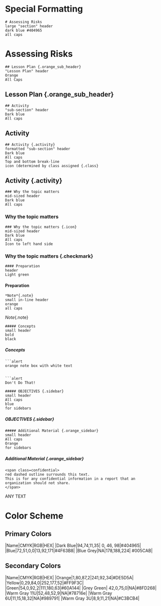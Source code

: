 # Special Formatting

```
# Assessing Risks
large "section" header
dark blue #404965
all caps
```

# Assessing Risks

```
## Lesson Plan {.orange_sub_header}
"Lesson Plan" header
Orange
All Caps
```

## Lesson Plan {.orange_sub_header}

```
## Activity
"sub-section" header
Dark blue
All caps
```

## Activity

```
## Activity {.activity}
formatted "sub-section" header
Dark blue
All caps
Top and bottom break-line
icon (determined by class assigned {.class}
```

## Activity {.activity}

```
### Why the topic matters
mid-sized header
Dark blue
All caps
```

### Why the topic matters

```
### Why the topic matters {.icon}
mid-sized header
Dark blue
All caps
Icon to left hand side
```

### Why the topic matters {.checkmark}

```
#### Preparation
header
Light green
```

#### Preparation


```
*Note*{.note}
small in-line header
orange
all caps
```

*Note*{.note}

```
##### Concepts
small header
bold
black
```

##### Concepts

```
```alert
orange note box with white text
```
```

```alert
Don't Do That!
```

```
##### OBJECTIVES {.sidebar}
small header
All caps
blue
for sidebars
```

##### OBJECTIVES {.sidebar}

```
##### Additional Material {.orange_sidebar}
small header
All caps
Orange
for sidebars
```

##### Additional Material {.orange_sidebar}


```
<span class=confidential>
red dashed outline surrounds this text.
This is for any confidential information in a report that an organization should not share.
</span>
```

<span class=confidential>
ANY TEXT
</span>



# Color Scheme

## Primary Colors

|Name|CMYK|RGB|HEX|
|Dark Blue|94,74,11,35| 0, 46, 98|#404965|
|Blue|72,51,0,0|13,92,171|#4F63B8|
|Blue Grey|NA|178,188,224| #005CAB|

## Secondary Colors

|Name|CMYK|RGB|HEX|
|Orange|1,80,87,2|241,92,34|#DE5D5A|
|Yellow|0,29,84,0|252,177,52|#FF9F3C|
|Green|54,0,92,2|111,180,63|#60A144|
|Grey Green| 42,0,75,0|NA|#8FD268|
|Warm Gray 11U|52,48,52,9|NA|#78716e|
|Warm Gray 6U|11,15,18,32|NA|#989791|
|Warm Gray 3U|8,9,11,21|NA|#C3BCB4|
